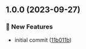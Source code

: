 ## 1.0.0 (2023-09-27)


### 🚀 New Features

* initial commit ([11b011b](https://github.com/AtomiCloud/sulfoxide.xenon/commit/11b011b5665220a8047369e27c344ebb3e117da9))
